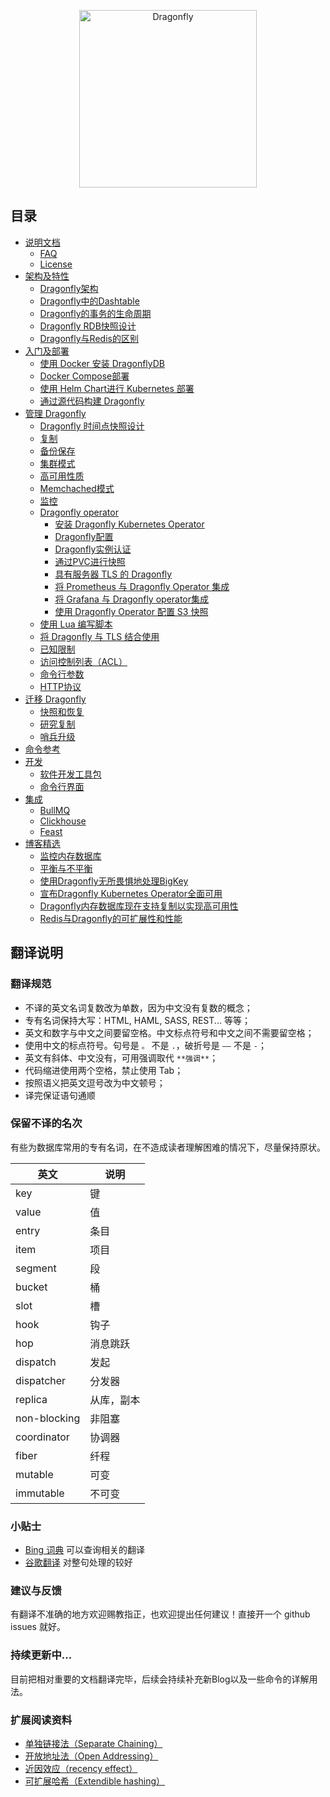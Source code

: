 <p align="center">
  <a href="https://dragonflydb.io">
    <img  src="https://raw.githubusercontent.com/dragonflydb/dragonfly/main/.github/images/logo-full.svg"
      width="284" border="0" alt="Dragonfly">
  </a>
</p>

## 目录

* [说明文档](/docs/documentation/)
  * [FAQ](/docs/documentation/Frequently-Asked-Questions.md)
  * [License](/docs/documentation/License.md)
* [架构及特性](/docs/architecture-and-features/)
  * [Dragonfly架构](/docs/architecture-and-features/df-share-nothing.Zh_CN.md)
  * [Dragonfly中的Dashtable](/docs/architecture-and-features/dashtable.Zh_CN.md)
  * [Dragonfly的事务的生命周期](/docs/architecture-and-features/transaction.Zh_CN.md)
  * [Dragonfly RDB快照设计](/docs/architecture-and-features/rdbsave.Zh_CN.md)
  * [Dragonfly与Redis的区别](/docs/architecture-and-features/differences.Zh_CN.md)
* [入门及部署](/docs/getting-start/)
  * [使用 Docker 安装 DragonflyDB](/docs/getting-start/install-with-docker.md)
  * [Docker Compose部署](/contrib/docker/)
  * [使用 Helm Chart进行 Kubernetes 部署](/contrib/charts/dragonfly/)
  * [通过源代码构建 Dragonfly](/docs/getting-start/build-from-source.Zh_CN.md)
* [管理 Dragonfly](/docs/managing-dragonfly/)
  * [Dragonfly 时间点快照设计](/docs/managing-dragonfly/Dragonfly-Point-in-Time-Snapshotting-Design.md)
  * [复制](/docs/managing-dragonfly/Replication.md)
  * [备份保存](/docs/managing-dragonfly/Saving-Backups.md)
  * [集群模式](/docs/managing-dragonfly/Cluster-Mode.md)
  * [高可用性质](/docs/managing-dragonfly/High-Availability.md)
  * [Memchached模式](/docs/managing-dragonfly/Memcached-Mode.md)
  * [监控](/docs/managing-dragonfly/Monitoring.md)
  * [Dragonfly operator](/docs/managing-dragonfly/Dragonfly-Operator/)
    * [安装 Dragonfly Kubernetes Operator](/docs/managing-dragonfly/Dragonfly-Operator/Install-Dragonfly-Kubernetes-Operator.md)
    * [Dragonfly配置](/docs/managing-dragonfly/Dragonfly-Operator/Dragonfly-Configuration.md)
    * [Dragonfly实例认证](/docs/managing-dragonfly/Dragonfly-Operator/Dragonfly-Instance-Authentication.md)
    * [通过PVC进行快照](/docs/managing-dragonfly/Dragonfly-Operator/Snapshots-through-PVC.md)
    * [具有服务器 TLS 的 Dragonfly](/docs/managing-dragonfly/Dragonfly-Operator/Dragonfly-With-Server-TLS.md)
    * [将 Prometheus 与 Dragonfly Operator 集成](/docs/managing-dragonfly/Dragonfly-Operator/Integrate-Prometheus-with-the-Dragonfly-Operator.md)
    * [将 Grafana 与 Dragonfly operator集成](/docs/managing-dragonfly/Dragonfly-Operator/Integrate-Grafana-with-Dragonfly-operator.md)
    * [使用 Dragonfly Operator 配置 S3 快照](/docs/managing-dragonfly/Dragonfly-Operator/Configure-Snapshots-to-S3-with-the-Dragonfly-Operator.md)
  * [使用 Lua 编写脚本](/docs/managing-dragonfly/Scripting-with-Lua.md)
  * [将 Dragonfly 与 TLS 结合使用](/docs/managing-dragonfly/Using-Dragonfly-With-TLS.md)
  * [已知限制](/docs/managing-dragonfly/Known-Limitations.md)
  * [访问控制列表（ACL）](/docs/managing-dragonfly/Access-Control-Lists-(ACL).md)
  * [命令行参数](/docs/managing-dragonfly/Command-line-arguments-(flags).md)
  * [HTTP协议](/docs/managing-dragonfly/HTTP.md)
* [迁移 Dragonfly](/docs/migratin-to-dragonfly/)
  * [快照和恢复](/docs/migratin-to-dragonfly/from-redis-instance/snapshot-and-restore.md)
  * [研究复制](/docs/migratin-to-dragonfly/from-redis-instance/replication.md)
  * [哨兵升级](/docs/migratin-to-dragonfly/from-redis-instance/sentinel-promotion.md)
* [命令参考](/docs/command-reference/)
* [开发](/docs/development/)
  * [软件开发工具包](/docs/development/SDKs.md)
  * [命令行界面](/docs/development/CLI.md)
* [集成](/docs/integrations/)
  * [BullMQ](/docs/integrations/BullMQ.md)
  * [Clickhouse](/docs/integrations/Clickhouse.md)
  * [Feast](/docs/integrations/Feast.md)
* [博客精选](/blogs/)
  * [监控内存数据库](/blogs//monitoring-in-memory-datastores.md)
  * [平衡与不平衡](/blogs/balanced-vs-unbalanced.md)
  * [使用Dragonfly无所畏惧地处理BigKey](/blogs/fearlessly-handling-bigkeys-with-dragonfly.md)
  * [宣布Dragonfly Kubernetes Operator全面可用](/blogs/announcing-kubernetes-operator-general-availability.md)
  * [Dragonfly内存数据库现在支持复制以实现高可用性](/blogs/replication-for-high-availability.md)
  * [Redis与Dragonfly的可扩展性和性能](/blogs/scaling-performance-redis-vs-dragonfly.md)


## 翻译说明

### 翻译规范
* 不译的英文名词复数改为单数，因为中文没有复数的概念；
* 专有名词保持大写：HTML, HAML, SASS, REST... 等等；
* 英文和数字与中文之间要留空格。中文标点符号和中文之间不需要留空格；
* 使用中文的标点符号。句号是 `。` 不是 `.`，破折号是 `——` 不是 `-`；
* 英文有斜体、中文没有，可用强调取代 `**强调**`；
* 代码缩进使用两个空格，禁止使用 Tab；
* 按照语义把英文逗号改为中文顿号；
* 译完保证语句通顺

### 保留不译的名次
有些为数据库常用的专有名词，在不造成读者理解困难的情况下，尽量保持原状。

英文  | 说明
----- | ------
key | 键
value | 值
entry | 条目
item | 项目
segment | 段
bucket | 桶
slot | 槽
hook | 钩子
hop | 消息跳跃
dispatch | 发起
dispatcher | 分发器
replica | 从库，副本
non-blocking | 非阻塞
coordinator | 协调器
fiber | 纤程
mutable | 可变
immutable | 不可变


### 小贴士

* [Bing 词典](http://cn.bing.com/dict/) 可以查询相关的翻译
* [谷歌翻译](https://translate.google.com/) 对整句处理的较好


### 建议与反馈

有翻译不准确的地方欢迎赐教指正，也欢迎提出任何建议！直接开一个 github issues 就好。

### 持续更新中...
目前把相对重要的文档翻译完毕，后续会持续补充新Blog以及一些命令的详解用法。


### 扩展阅读资料
* [单独链接法（Separate Chaining）](https://www.baeldung.com/cs/hashing-separate-chaining)
* [开放地址法（Open Addressing）](https://alrightchiu.github.io/SecondRound/hash-tableopen-addressing.html)
* [近因效应（recency effect）](https://wiki.mbalib.com/zh-tw/%E8%BF%91%E5%9B%A0%E6%95%88%E5%BA%94)
* [可扩展哈希（Extendible hashing）](https://en.wikipedia.org/wiki/Extendible_hashing)